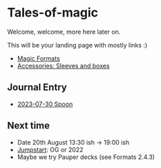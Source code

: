 # Tales-of-magic

Welcome, welcome, more here later on. 

This will be your landing page with mostly links :)
- [Magic Formats](./Formats.md)
- [Accessories: Sleeves and boxes](./sleeves%20and%20boxes.md)

## Journal Entry
- [2023-07-30 Spoon](./journal/20230730.md)

## Next time
- Date 20th August 13:30 ish -> 19:00 ish
- [Jumpstart](./Jumpstart.md): OG or 2022
- Maybe we try Pauper decks (see Formats 2.4.3)

